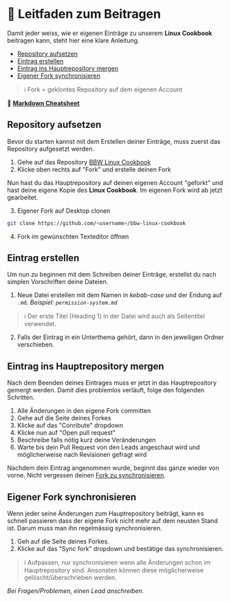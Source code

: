 # 🤝 Leitfaden zum Beitragen

Damit jeder weiss, wie er eigenen Einträge zu unserem **Linux Cookbook** beitragen kann, steht hier eine klare Anleitung.

-   [Repository aufsetzen](#repository-aufsetzen)
-   [Eintrag erstellen](#eintrag-erstellen)
-   [Eintrag ins Hauptrepository mergen](#eintrag-ins-hauptrepository-mergen)
-   [Eigener Fork synchronisieren](#eigener-fork-synchronisieren)

> ℹ️ Fork = geklontes Repository auf dem eigenen Account

📝 **[Markdown Cheatsheet](https://www.markdownguide.org/cheat-sheet/)**

## Repository aufsetzen

Bevor du starten kannst mit dem Erstellen deiner Einträge, muss zuerst das Repository aufgesetzt werden.

1. Gehe auf das Repository [BBW Linux Cookbook](https://github.com/LorenzHohermuth/bbw-linux-cookbook)
2. Klicke oben rechts auf "Fork" und erstelle deinen Fork

Nun hast du das Hauptrepository auf deinen eigenen Account "geforkt" und hast deine eigene Kopie des **Linux Cookbook**. Im eigenen Fork wird ab jetzt gearbeitet.

3. Eigener Fork auf Desktop clonen

```sh
git clone https://github.com/<username>/bbw-linux-cookbook
```

4. Fork im gewünschten Texteditor öffnen

## Eintrag erstellen

Um nun zu beginnen mit dem Schreiben deiner Einträge, erstellst du nach simplen Vorschriften deine Dateien.

1. Neue Datei erstellen mit dem Namen in _kebab-case_ und der Endung auf `.md`. _Beispiel: `permission-system.md`_

> ℹ️ Der erste Titel (Heading 1) in der Datei wird auch als Seitentitel verwendet.

2. Falls der Eintrag in ein Unterthema gehört, dann in den jeweiligen Ordner verschieben.

## Eintrag ins Hauptrepository mergen

Nach dem Beenden deines Eintrages muss er jetzt in das Hauptrepository gemergt werden. Damit dies problemlos verläuft, folge den folgenden Schritten.

1. Alle Änderungen in den eigene Fork committen
2. Gehe auf die Seite deines Forkes
3. Klicke auf das "Conribute" dropdown
4. Klicke nun auf "Open pull request"
5. Beschreibe falls nötig kurz deine Veränderungen
6. Warte bis dein Pull Request von den Leads angeschaut wird und möglicherweise nach Revisionen gefragt wird

Nachdem dein Eintrag angenommen wurde, beginnt das ganze wieder von vorne. Nicht vergessen deinen [Fork zu synchronisieren](#eigener-fork-synchronisieren).

## Eigener Fork synchronisieren

Wenn jeder seine Änderungen zum Hauptrepository beiträgt, kann es schnell passieren dass der eigene Fork nicht mehr auf dem neusten Stand ist. Darum muss man ihn regelmässig synchronisieren.

1. Geh auf die Seite deines Forkes.
2. Klicke auf das "Sync fork" dropdown und bestätige das synchronisieren.

> ℹ️ Aufpassen, nur synchronisieren wenn alle Änderungen schon im Hauptrepository sind. Ansonsten können diese möglicherweise gelöscht/überschrieben werden.

*Bei Fragen/Problemen, einen Lead anschreiben.*

